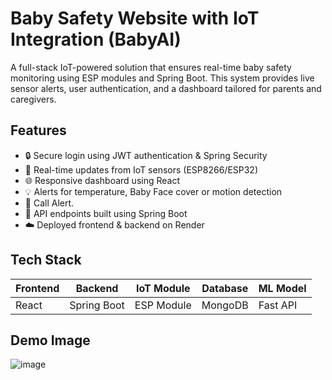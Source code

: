 #  Baby Safety Website with IoT Integration (BabyAI)

A full-stack IoT-powered solution that ensures real-time baby safety monitoring using ESP modules and Spring Boot. This system provides live sensor alerts, user authentication, and a dashboard tailored for parents and caregivers.

##  Features

- 🔒 Secure login using JWT authentication & Spring Security
- 📡 Real-time updates from IoT sensors (ESP8266/ESP32)
- 🌐 Responsive dashboard using React
- 💡 Alerts for temperature, Baby Face cover or motion detection
- 📧 Call Alert.
- 🧪 API endpoints built using Spring Boot
- ☁️ Deployed frontend & backend on Render

##  Tech Stack

| Frontend | Backend       | IoT Module | Database | ML Model | 
|----------|---------------|------------|----------|----------|
| React    | Spring Boot   | ESP Module | MongoDB  | Fast API |  

## Demo Image
![image](https://github.com/user-attachments/assets/82afff46-a80a-4b6e-98b9-d3e129037c92)


